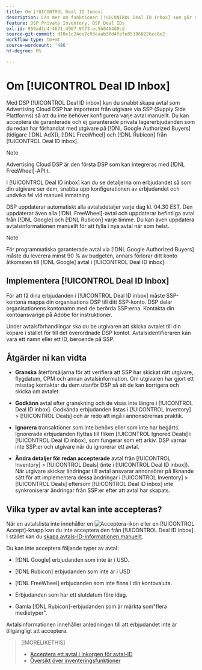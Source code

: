 ```yaml
---
title: Om [!UICONTROL Deal ID Inbox]
description: Läs mer om funktionen [!UICONTROL Deal ID inbox] som gör att du kan acceptera privata avtal som du redan har förhandlat med utgivare den [!DNL Google Authorized Buyers], [!DNL FreeWheel], and [!DNL Rubicon].
feature: DSP Private Inventory, DSP Deal IDs
exl-id: 959ad1d4-4671-4967-9f73-ec5b0464d0cd
source-git-commit: d10e1c24ee7c93eaab3fd4fefe853860226cc8e2
workflow-type: tm+mt
source-wordcount: '486'
ht-degree: 0%

---
```


# Om [!UICONTROL Deal ID Inbox]

Med DSP [!UICONTROL Deal ID inbox] kan du snabbt skapa avtal som Advertising Cloud DSP har importerat från utgivare via SSP (Supply Side Plattforms) så att du inte behöver konfigurera varje avtal manuellt. Du kan acceptera de garanterade och ej garanterade privata lagererbjudanden som du redan har förhandlat med utgivare på [!DNL Google Authorized Buyers] (tidigare [!DNL AdX]), [!DNL FreeWheel] och [!DNL Rubicon] från [!UICONTROL Deal ID inbox].

>[!NOTE]
>
>Advertising Cloud DSP är den första DSP som kan integreras med [!DNL FreeWheel]-API:t.

I [!UICONTROL Deal ID inbox] kan du se detaljerna om erbjudandet så som din utgivare ser dem, snabba upp konfigurationen av erbjudandet och undvika fel vid manuell inmatning.

DSP uppdaterar automatiskt alla avtalsdetaljer varje dag kl. 04.30 EST. Den uppdaterar även alla [!DNL FreeWheel]-avtal och uppdaterar befintliga avtal från [!DNL Google] och [!DNL Rubicon] varje timme. Du kan även uppdatera avtalsinformationen manuellt för att fylla i nya avtal när som helst.

<!-- MC: I'm not sure where I got the following. Is this currently true? -->
>[!NOTE]
>
>För programmatiska garanterade avtal via [!DNL Google Authorized Buyers] måste du leverera minst 90 % av budgeten, annars förlorar ditt konto åtkomsten till [!DNL Google] avtal i [!UICONTROL Deal ID inbox].

## Implementera [!UICONTROL Deal ID Inbox]

För att få dina erbjudanden i [!UICONTROL Deal ID inbox] måste SSP-kontona mappa din organisations DSP till ditt SSP-konto. DSP delar organisationens kontonamn med de berörda SSP:erna. Kontakta din kontoansvarige på Adobe för instruktioner.

Under avtalsförhandlingar ska du be utgivaren att skicka avtalet till din köpare i stället för till det överordnade DSP kontot. Avtalsidentifieraren kan vara ett namn eller ett ID, beroende på SSP.

## Åtgärder ni kan vidta

* **Granska** återförsäljarna för att verifiera att SSP har skickat rätt utgivare, flygdatum, CPM och annan avtalsinformation. Om utgivaren har gjort ett misstag kontaktar du dem utanför DSP så att de kan korrigera och skicka om avtalet.

* **Godkänn** avtal efter granskning och de visas inte längre i  [!UICONTROL Deal ID inbox]. Godkända erbjudanden listas i [!UICONTROL Inventory] > [!UICONTROL Deals] och är redo att ingå i annonsörernas praktik.

* **Ignorera** transaktioner som inte behövs eller som inte har begärts. Ignorerade erbjudanden flyttas till fliken [!UICONTROL Ignored Deals] i [!UICONTROL Deal ID inbox], som fungerar som ett arkiv. DSP varnar inte SSP:er och utgivare när du ignorerar ett avtal.

* **Ändra detaljer för redan accepterade** avtal från  [!UICONTROL Inventory] >  [!UICONTROL Deals] (inte i  [!UICONTROL Deal ID inbox]). När utgivare skickar ändringar till avtal ansvarar annonsörer på liknande sätt för att implementera dessa ändringar i [!UICONTROL Inventory] > [!UICONTROL Deals] eftersom [!UICONTROL Deal ID inbox] inte synkroniserar ändringar från SSP:er efter att avtal har skapats.

## Vilka typer av avtal kan inte accepteras?

När en avtalslista inte innehåller en ![Acceptera](/help/dsp/assets/accept.png)-ikon eller en [!UICONTROL Accept]-knapp kan du inte acceptera den från [!UICONTROL Deal ID inbox]. I stället kan du [skapa avtals-ID-informationen manuellt](/help/dsp/inventory/deal-id-create.md).

Du kan inte acceptera följande typer av avtal:

* [!DNL Google] erbjudanden som inte är i USD.

* [!DNL Rubicon] erbjudanden som inte är i USD

* [!DNL FreeWheel] erbjudanden som inte finns i din kontovaluta.

* Erbjudanden som har ett slutdatum före idag.

* Gamla [!DNL Rubicon]-erbjudanden som är märkta som&quot;flera medietyper&quot;.

Avtalsinformationen innehåller anledningen till att erbjudandet inte är tillgängligt att acceptera.

>[!MORELIKETHIS]
>
>* [Acceptera ett avtal i Inkorgen för avtal-ID](deal-id-inbox-accept.md)
>* [Översikt över inventeringsfunktioner](inventory-overview.md)

